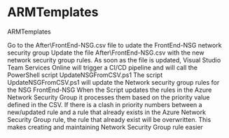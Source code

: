 # ARMTemplates
ARMTemplates


Go to the After\FrontEnd-NSG.csv file to udate the FrontEnd-NSG network security group
Update the file After\FrontEnd-NSG.csv with the new network security group rules. 
As soon as the file is updated, Visual Studio Team Services Online will trigger a CI/CD pipeline and will call the PowerShell script UpdateNSGFromCSV.ps1 
The script UpdateNSGFromCSV.ps1 will update the Network security group rules for the NSG FrontEnd-NSG
When the Script updates the rules in the Azure Network Security Group it processes them based on the priority value defined in the CSV.
If there is a clash in priority numbers between a new/updated rule and a rule that already exists in the Azure Network Security Group rule, the rule that already exist will be overwritten. 
This makes creating and maintaining Network Security Group rule easier

